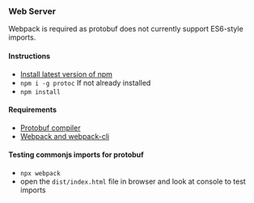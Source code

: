 ### Web Server

Webpack is required as protobuf does not currently support ES6-style imports.

#### Instructions

- [Install latest version of npm](https://docs.npmjs.com/cli/v7/commands/npm-install)
- `npm i -g protoc` If not already installed
- `npm install`

#### Requirements

- [Protobuf compiler](https://developers.google.com/protocol-buffers/docs/reference/javascript-generated)
- [Webpack and webpack-cli](https://webpack.js.org/guides/getting-started/)

#### Testing commonjs imports for protobuf

- `npx webpack`
- open the `dist/index.html` file in browser and look at console to test imports
